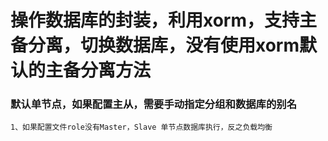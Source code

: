 # 操作数据库的封装，利用xorm，支持主备分离，切换数据库，没有使用xorm默认的主备分离方法
### 默认单节点，如果配置主从，需要手动指定分组和数据库的别名
```
1、如果配置文件role没有Master，Slave 单节点数据库执行，反之负载均衡
```
